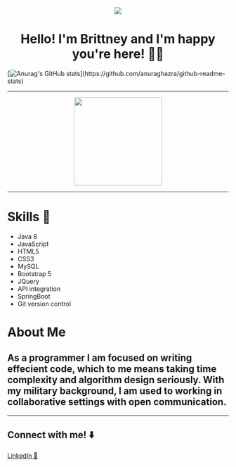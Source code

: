 <div id="header" align="center">
  <img src="https://user-images.githubusercontent.com/110069445/234941799-0cf7bcfd-7389-470e-b530-f1f03497498d.jpg" />
  <h1> Hello! I'm Brittney and I'm happy you're here! 👋🏾 </h1>
</div>

[![Anurag's GitHub stats](https://github-readme-stats.vercel.app/api?username=BrittneyBrinson&theme=synthwave&show_icons="true")](https://github.com/anuraghazra/github-readme-stats)
  
<hr> 

<div id="header" align="center">
 <img src="https://media.giphy.com/media/487L0pNZKONFN01oHO/giphy.gif" width="200"/>
</div>  
<hr>
<h1> Skills 🧩 </h1>
  <ul>
  <li>Java 8</li>
  <li>JavaScript</li>
  <li>HTML5</li>
  <li>CSS3</li>
  <li>MySQL</li> 
  <li>Bootstrap 5</li>
  <li>JQuery</li>
  <li>API integration</li>
  <li>SpringBoot</li>
  <li>Git version control</li>  
  </ul>
<h1>About Me</h1>  
<h2>As a programmer I am focused on writing effecient code, which to me means taking time complexity and algorithm design seriously. With my military background, I am used to working in collaborative settings with open communication. </h2>
<hr>

## Connect with me! ⬇️
<a href="https://www.linkedin.com/in/brittney-brinson-b623bb245/">LinkedIn 💼</a>


